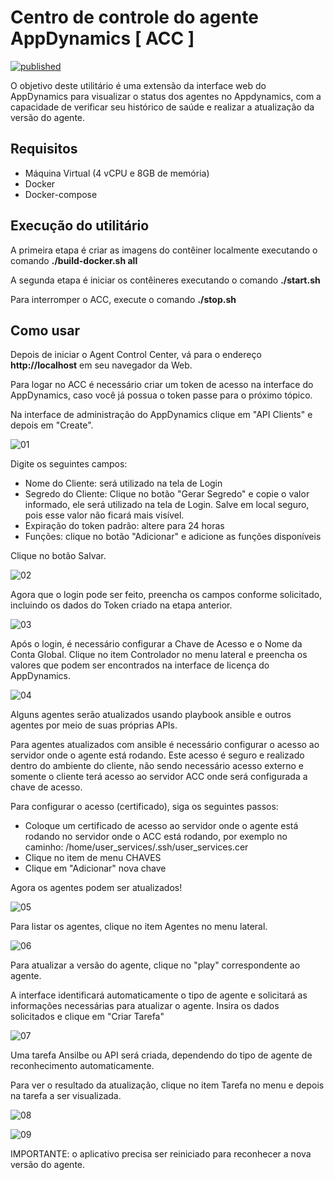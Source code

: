# Centro de controle do agente AppDynamics [ ACC ]

[![published](https://static.production.devnetcloud.com/codeexchange/assets/images/devnet-published.svg)](https://developer.cisco.com/codeexchange/github/repo/Appdynamics/agent-control-center)

O objetivo deste utilitário é uma extensão da interface web do AppDynamics para visualizar o status dos agentes no Appdynamics, com a capacidade de verificar seu histórico de saúde e realizar a atualização da versão do agente.

## Requisitos

- Máquina Virtual (4 vCPU e 8GB de memória)
- Docker
- Docker-compose

## Execução do utilitário

A primeira etapa é criar as imagens do contêiner localmente executando o comando **./build-docker.sh all**

A segunda etapa é iniciar os contêineres executando o comando **./start.sh**

Para interromper o ACC, execute o comando **./stop.sh**

## Como usar

Depois de iniciar o Agent Control Center, vá para o endereço **http://localhost** em seu navegador da Web.

Para logar no ACC é necessário criar um token de acesso na interface do AppDynamics, caso você já possua o token passe para o próximo tópico.

Na interface de administração do AppDynamics clique em "API Clients" e depois em "Create".

![01](https://github.com/Appdynamics/agent-control-center/blob/main/docimages/Create-API-Token-01.png?raw=true)

Digite os seguintes campos:

- Nome do Cliente: será utilizado na tela de Login
- Segredo do Cliente: Clique no botão "Gerar Segredo" e copie o valor informado, ele será utilizado na tela de Login. Salve em local seguro, pois esse valor não ficará mais visível.
- Expiração do token padrão: altere para 24 horas
- Funções: clique no botão "Adicionar" e adicione as funções disponíveis

Clique no botão Salvar.

![02](https://github.com/Appdynamics/agent-control-center/blob/main/docimages/Create-API-Token-02.png?raw=true)

Agora que o login pode ser feito, preencha os campos conforme solicitado, incluindo os dados do Token criado na etapa anterior.

![03](https://github.com/Appdynamics/agent-control-center/blob/main/docimages/Login-01.png?raw=true)

Após o login, é necessário configurar a Chave de Acesso e o Nome da Conta Global. Clique no item Controlador no menu lateral e preencha os valores que podem ser encontrados na interface de licença do AppDynamics.

![04](https://github.com/Appdynamics/agent-control-center/blob/main/docimages/Controller-01.png?raw=true)

Alguns agentes serão atualizados usando playbook ansible e outros agentes por meio de suas próprias APIs.

Para agentes atualizados com ansible é necessário configurar o acesso ao servidor onde o agente está rodando. Este acesso é seguro e realizado dentro do ambiente do cliente, não sendo necessário acesso externo e somente o cliente terá acesso ao servidor ACC onde será configurada a chave de acesso.

Para configurar o acesso (certificado), siga os seguintes passos:

- Coloque um certificado de acesso ao servidor onde o agente está rodando no servidor onde o ACC está rodando, por exemplo no caminho: /home/user_services/.ssh/user_services.cer
- Clique no item de menu CHAVES
- Clique em "Adicionar" nova chave

Agora os agentes podem ser atualizados!

![05](https://github.com/Appdynamics/agent-control-center/blob/main/docimages/Keys-01.png?raw=true)

Para listar os agentes, clique no item Agentes no menu lateral.

![06](https://github.com/Appdynamics/agent-control-center/blob/main/docimages/AgentsfromAppD-01.png?raw=true)

Para atualizar a versão do agente, clique no "play" correspondente ao agente.

A interface identificará automaticamente o tipo de agente e solicitará as informações necessárias para atualizar o agente. Insira os dados solicitados e clique em "Criar Tarefa"

![07](https://github.com/Appdynamics/agent-control-center/blob/main/docimages/UpdateAgent-02.png?raw=true)

Uma tarefa Ansilbe ou API será criada, dependendo do tipo de agente de reconhecimento automaticamente.

Para ver o resultado da atualização, clique no item Tarefa no menu e depois na tarefa a ser visualizada.

![08](https://github.com/Appdynamics/agent-control-center/blob/main/docimages/Task-01.png?raw=true)

![09](https://github.com/Appdynamics/agent-control-center/blob/main/docimages/Task-02.png?raw=true)

IMPORTANTE: o aplicativo precisa ser reiniciado para reconhecer a nova versão do agente.
